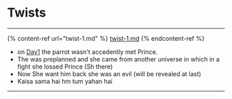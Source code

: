 # Twists







***

{% content-ref url="twist-1.md" %}
[twist-1.md](twist-1.md)
{% endcontent-ref %}



* on [Day1](../days/day-1.md) the parrot wasn't accedently met Prince.
* The was preplanned and she came from another universe in which in a fight she lossed Prince (Sh there)
* Now She want him back she was an evil (will be revealed at last)
* Kaisa sama hai hm tum yahan hai









***



